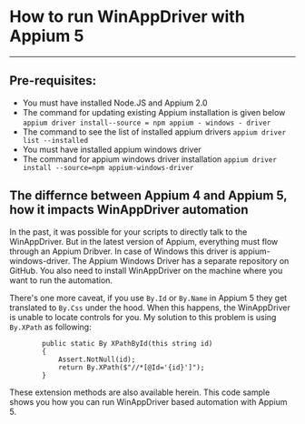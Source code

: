 ﻿# How to run WinAppDriver with Appium 5
---


## Pre-requisites:
* You must have installed Node.JS and Appium 2.0
* The command for updating existing Appium installation is given below
`appium driver install--source = npm appium - windows - driver `
* The command to see the list of installed appium drivers
`appium driver list --installed `
* You must have installed appium windows driver 
* The command for appium windows driver installation
`appium driver install --source=npm appium-windows-driver `


## The differnce between Appium 4 and Appium 5, how it impacts WinAppDriver automation

In the past, it was possible for your scripts to directly talk to the WinAppDriver.
But in the latest version of Appium, everything must flow through an Appium Dribver. 
In case of Windows this driver is appium-windows-driver.
The Appium Windows Driver has a separate repository on GitHub. You also need to 
install WinAppDriver on the machine where you want to run the automation.

There's one more caveat, if you use `By.Id` or `By.Name` in Appium 5 they get translated
to `By.Css` under the hood. When this happens, the WinAppDriver is unable to locate 
controls for you.
My solution to this problem is using `By.XPath` as following:
```
        public static By XPathById(this string id)
        {
            Assert.NotNull(id);
            return By.XPath($"//*[@Id='{id}']");
        }
```

These extension methods are also available herein. 
This code sample shows you how you can run WinAppDriver based automation with 
Appium 5.
